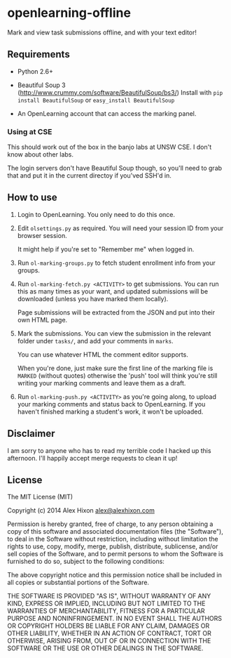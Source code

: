 openlearning-offline
====================

Mark and view task submissions offline, and with your text editor!

Requirements
------------

*   Python 2.6+

*   Beautiful Soup 3 (http://www.crummy.com/software/BeautifulSoup/bs3/)
    Install with `pip install BeautifulSoup` or `easy_install BeautifulSoup`

*   An OpenLearning account that can access the marking panel.

### Using at CSE ###

This should work out of the box in the banjo labs at UNSW CSE. I don't know
about other labs.

The login servers don't have Beautiful Soup though, so you'll need to grab
that and put it in the current directoy if you'ved SSH'd in.

How to use
----------

1.  Login to OpenLearning. You only need to do this once.

2.  Edit `olsettings.py` as required. You will need your session ID from your
    browser session.

    It might help if you're set to "Remember me" when logged in.

3.  Run `ol-marking-groups.py` to fetch student enrollment info from your
    groups.

4.  Run `ol-marking-fetch.py <ACTIVITY>` to get submissions. You can run this as
    many times as your want, and updated submissions will be downloaded (unless
    you have marked them locally).

    Page submissions will be extracted from the JSON and put into their own HTML
    page.

5.  Mark the submissions. You can view the submission in the relevant folder
    under `tasks/`, and add your comments in `marks`.

    You can use whatever HTML the comment editor supports.

    When you're done, just make sure the first line of the marking file is
    `MARKED` (without quotes) otherwise the 'push' tool will think you're still
    writing your marking comments and leave them as a draft.

6.  Run `ol-marking-push.py <ACTIVITY>` as you're going along, to upload your
    marking comments and status back to OpenLearning. If you haven't finished 
    marking a student's work, it won't be uploaded.

Disclaimer
----------

I am sorry to anyone who has to read my terrible code I hacked up this
afternoon. I'll happily accept merge requests to clean it up!

License
-------

The MIT License (MIT)

Copyright (c) 2014 Alex Hixon <alex@alexhixon.com>

Permission is hereby granted, free of charge, to any person obtaining a copy
of this software and associated documentation files (the "Software"), to deal
in the Software without restriction, including without limitation the rights
to use, copy, modify, merge, publish, distribute, sublicense, and/or sell
copies of the Software, and to permit persons to whom the Software is
furnished to do so, subject to the following conditions:

The above copyright notice and this permission notice shall be included in
all copies or substantial portions of the Software.

THE SOFTWARE IS PROVIDED "AS IS", WITHOUT WARRANTY OF ANY KIND, EXPRESS OR
IMPLIED, INCLUDING BUT NOT LIMITED TO THE WARRANTIES OF MERCHANTABILITY,
FITNESS FOR A PARTICULAR PURPOSE AND NONINFRINGEMENT. IN NO EVENT SHALL THE
AUTHORS OR COPYRIGHT HOLDERS BE LIABLE FOR ANY CLAIM, DAMAGES OR OTHER
LIABILITY, WHETHER IN AN ACTION OF CONTRACT, TORT OR OTHERWISE, ARISING FROM,
OUT OF OR IN CONNECTION WITH THE SOFTWARE OR THE USE OR OTHER DEALINGS IN
THE SOFTWARE.
